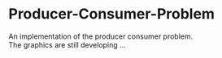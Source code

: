 # Producer-Consumer-Problem
An implementation of the producer consumer problem. <br />
The graphics are still developing ...
